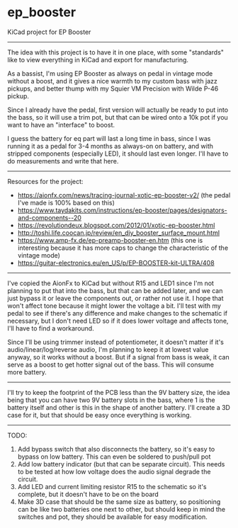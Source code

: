 # ep_booster

KiCad project for EP Booster

---

The idea with this project is to have it in one place, with some "standards" like to view everything in KiCad and export
for manufacturing.

As a bassist, I'm using EP Booster as always on pedal in vintage mode without a boost, and it gives a nice warmth to my
custom bass with jazz pickups, and better thump with my Squier VM Precision with Wilde P-46 pickup.

Since I already have the pedal, first version will actually be ready to put into the bass, so it will use a trim pot,
but that can be wired onto a 10k pot if you want to have an "interface" to boost.

I guess the battery for eq part will last a long time in bass, since I was running it as a pedal for 3-4 months as
always-on on battery, and with stripped components (especially LED), it should last even longer. I'll have to do
measurements and write that here.

---

Resources for the project:

- https://aionfx.com/news/tracing-journal-xotic-ep-booster-v2/ (the pedal I've made is 100% based on this)
- https://www.taydakits.com/instructions/ep-booster/pages/designators-and-components--20
- https://revolutiondeux.blogspot.com/2012/01/xotic-ep-booster.html
- http://toshi.life.coocan.jp/review/en_diy_booster_surface_mount.html
- https://www.amp-fx.de/ep-preamp-booster-en.htm (this one is interesting because it has more caps to change the
  characteristic of the vintage mode)
- https://guitar-electronics.eu/en_US/p/EP-BOOSTER-kit-ULTRA/408

---

I've copied the AionFx to KiCad but without R15 and LED1 since I'm not planning to put that into the bass, but that
can be added later, and we can just bypass it or leave the components out, or rather not use it. I hope that won't
affect tone because it might lower the voltage a bit. I'll test with my pedal to see if there's any difference and make
changes to the schematic if necessary, but I don't need LED so if it does lower voltage and affects tone, I'll have to
find a workaround.

Since I'll be using trimmer instead of potentiometer, it doesn't matter if it's audio/linear/log/reverse audio, I'm
planning to keep it at lowest value anyway, so it works without a boost. But if a signal from bass is weak, it can serve
as a boost to get hotter signal out of the bass. This will consume more battery.

---

I'll try to keep the footprint of the PCB less than the 9V battery size, the idea being that you can have two 9V battery
slots in the bass, where 1 is the battery itself and other is this in the shape of another battery. I'll create a 3D 
case for it, but that should be easy once everything is working.

---

TODO:

1. Add bypass switch that also disconnects the battery, so it's easy to bypass on low battery. This can even be soldered
   to push/pull pot
2. Add low battery indicator (but that can be separate circuit). This needs to be tested at how low voltage does the
   audio signal degrade the circuit.
3. Add LED and current limiting resistor R15 to the schematic so it's complete, but it doesn't have to be on the board
4. Make 3D case that should be the same size as battery, so positioning can be like two batteries one next to other, but
   should keep in mind the switches and pot, they should be available for easy modification.
